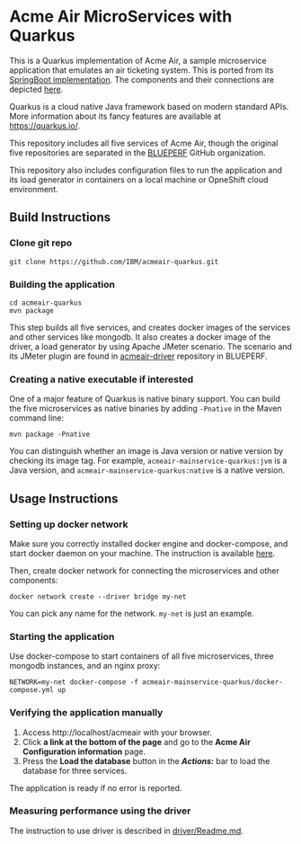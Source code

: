 # Acme Air MicroServices with Quarkus

This is a Quarkus implementation of Acme Air, a sample microservice application that emulates an air ticketing system.
This is ported from its [SpringBoot implementation](https://github.com/blueperf/acmeair-mainservice-springboot).
The components and their connections are depicted
[here](https://github.com/blueperf/acmeair-mainservice-java/blob/main/images/AcmeairMS.png).

Quarkus is a cloud native Java framework based on modern standard APIs.
More information about its fancy features are available at https://quarkus.io/.

This repository includes all five services of Acme Air, though the original five repositories are separated in
the [BLUEPERF](https://github.com/blueperf) GitHub organization.

This repository also includes configuration files to run the application and its load generator in containers
on a local machine or OpneShift cloud environment.

## Build Instructions

### Clone git repo
```shell
git clone https://github.com/IBM/acmeair-quarkus.git
```

### Building the application
```shell
cd acmeair-quarkus
mvn package
```

This step builds all five services, and creates docker images of the services and other services like mongodb.
It also creates a docker image of the driver, a load generator by using Apache JMeter scenario.
The scenario and its JMeter plugin are found in [acmeair-driver](https://github.com/blueperf/acmeair-driver)
repository in BLUEPERF.

### Creating a native executable if interested

One of a major feature of Quarkus is native binary support. You can build the five microservices as native binaries
by adding `-Pnative` in the Maven command line:
```shell
mvn package -Pnative
```

You can distinguish whether an image is Java version or native version
by checking its image tag.  For example, `acmeair-mainservice-quarkus:jvm` is a Java version,
and `acmeair-mainservice-quarkus:native` is a native version.

## Usage Instructions

### Setting up docker network

Make sure you correctly installed docker engine and docker-compose, and start docker daemon on your machine.
The instruction is available [here](https://docs.docker.com/engine/install/).  

Then, create docker network for connecting the microservices and other components:
```shell
docker network create --driver bridge my-net
```
You can pick any name for the network. `my-net` is just an example.

### Starting the application

Use docker-compose to start containers of all five microservices, three mongodb instances, and an nginx proxy:
```shell
NETWORK=my-net docker-compose -f acmeair-mainservice-quarkus/docker-compose.yml up
```

### Verifying the application manually

1. Access http://localhost/acmeair with your browser.
2. Click **a link at the bottom of the page** and go to the **Acme Air Configuration information** page.
3. Press the **Load the database** button in the ___Actions:___ bar to load the database for three services.

The application is ready if no error is reported.

### Measuring performance using the driver

The instruction to use driver is described in [driver/Readme.md](driver/Readme.md).
